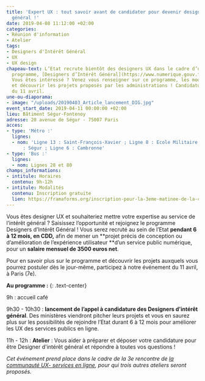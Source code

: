 ```yaml
---
title: 'Expert UX : tout savoir avant de candidater pour devenir designer d’intérêt
  général !'
date: 2019-04-08 11:12:00 +02:00
categories:
- Réunion d'information
- Atelier
tags:
- Designers d'Intérêt Général
- UX
- UX design
chapeau-text: L’Etat recrute bientôt des designers UX dans le cadre d’un tout nouveau
  programme, [Designers d’Intérêt Général](https://www.numerique.gouv.fr/actualites/lancement-designers-interet-general-administrations-proposez-vos-projets-ux-design/).
  Vous êtes intéressé ? Venez vous renseigner sur ce programme, les modalités de recrutement
  et découvrir les projets proposés par les administrations ! Candidatures à partir
  du 11 avril.
une-ou-diaporama:
- image: "/uploads/20190403_Article_lancement_DIG.jpg"
event_start_date: 2019-04-11 00:00:00 +02:00
lieu: Bâtiment Ségur-Fontenoy
adresse: 20 avenue de Ségur - 75007 Paris
acces:
- type: 'Métro :'
  lignes:
  - nom: 'Ligne 13 : Saint-François-Xavier ; Ligne 8 : Ecole Militaire ; Ligne 10
      : Ségur ; Ligne 6 : Cambronne'
- type: 'Bus :'
  lignes:
  - nom: Lignes 28 et 80
champs_informations:
- intitule: Horaires
  contenu: 9h-12h
- intitule: Modalités
  contenu: Inscription gratuite
  lien: https://framaforms.org/inscription-pour-la-3eme-matinee-de-la-communaute-ux-1553189996
---
```


Vous êtes designer UX et souhaiteriez mettre votre expertise au service de l’intérêt général ? Saisissez l’opportunité et rejoignez le programme Designers d’Intérêt Général ! Vous serez recruté au sein de l’Etat **pendant 6 à 12 mois, en CDD,** afin de mener un **projet précis de conception ou d’amélioration de l’expérience utilisateur **d’un service public numérique, pour un **salaire mensuel de 3500 euros net**.

Pour en savoir plus sur le programme et découvrir les projets auxquels vous pourrez postuler dès le jour-même, participez à notre événement du 11 avril, à Paris (7e).

**Au programme :**
{: .text-center}

9h : accueil café

9h30 - 10h30 : **lancement de l’appel à candidature des Designers d’intérêt général**. 
 Des ministères viendront pitcher leurs projets et vous en saurez plus sur les possibilités de rejoindre l’Etat durant 6 à 12 mois pour améliorer les UX des services publics en ligne.

11h - 12h : **Atelier** : Vous aider à préparer et déposer votre candidature pour être Designer d'intérêt général et répondre à toutes vos questions !

*Cet événement prend place dans le cadre de la 3e rencontre de [la communauté UX- services en ligne](https://www.numerique.gouv.fr/actualites/rejoignez-la-communaute-ux-services-publics-en-ligne/), pour qui trois autres ateliers seront proposés.*